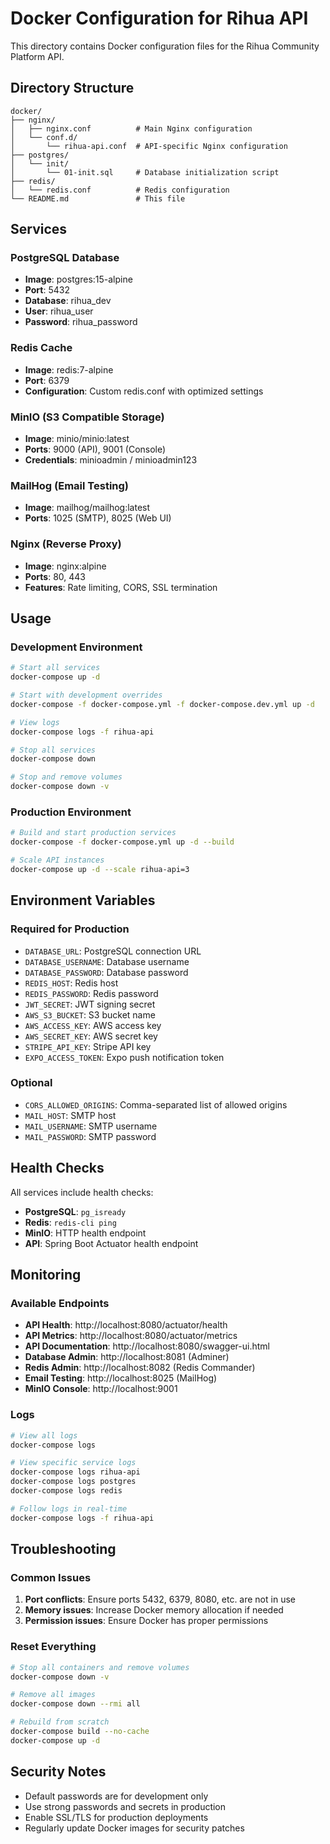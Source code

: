 # Docker Configuration for Rihua API

This directory contains Docker configuration files for the Rihua Community Platform API.

## Directory Structure

```
docker/
├── nginx/
│   ├── nginx.conf          # Main Nginx configuration
│   └── conf.d/
│       └── rihua-api.conf  # API-specific Nginx configuration
├── postgres/
│   └── init/
│       └── 01-init.sql     # Database initialization script
├── redis/
│   └── redis.conf          # Redis configuration
└── README.md               # This file
```

## Services

### PostgreSQL Database
- **Image**: postgres:15-alpine
- **Port**: 5432
- **Database**: rihua_dev
- **User**: rihua_user
- **Password**: rihua_password

### Redis Cache
- **Image**: redis:7-alpine
- **Port**: 6379
- **Configuration**: Custom redis.conf with optimized settings

### MinIO (S3 Compatible Storage)
- **Image**: minio/minio:latest
- **Ports**: 9000 (API), 9001 (Console)
- **Credentials**: minioadmin / minioadmin123

### MailHog (Email Testing)
- **Image**: mailhog/mailhog:latest
- **Ports**: 1025 (SMTP), 8025 (Web UI)

### Nginx (Reverse Proxy)
- **Image**: nginx:alpine
- **Ports**: 80, 443
- **Features**: Rate limiting, CORS, SSL termination

## Usage

### Development Environment

```bash
# Start all services
docker-compose up -d

# Start with development overrides
docker-compose -f docker-compose.yml -f docker-compose.dev.yml up -d

# View logs
docker-compose logs -f rihua-api

# Stop all services
docker-compose down

# Stop and remove volumes
docker-compose down -v
```

### Production Environment

```bash
# Build and start production services
docker-compose -f docker-compose.yml up -d --build

# Scale API instances
docker-compose up -d --scale rihua-api=3
```

## Environment Variables

### Required for Production

- `DATABASE_URL`: PostgreSQL connection URL
- `DATABASE_USERNAME`: Database username
- `DATABASE_PASSWORD`: Database password
- `REDIS_HOST`: Redis host
- `REDIS_PASSWORD`: Redis password
- `JWT_SECRET`: JWT signing secret
- `AWS_S3_BUCKET`: S3 bucket name
- `AWS_ACCESS_KEY`: AWS access key
- `AWS_SECRET_KEY`: AWS secret key
- `STRIPE_API_KEY`: Stripe API key
- `EXPO_ACCESS_TOKEN`: Expo push notification token

### Optional

- `CORS_ALLOWED_ORIGINS`: Comma-separated list of allowed origins
- `MAIL_HOST`: SMTP host
- `MAIL_USERNAME`: SMTP username
- `MAIL_PASSWORD`: SMTP password

## Health Checks

All services include health checks:

- **PostgreSQL**: `pg_isready`
- **Redis**: `redis-cli ping`
- **MinIO**: HTTP health endpoint
- **API**: Spring Boot Actuator health endpoint

## Monitoring

### Available Endpoints

- **API Health**: http://localhost:8080/actuator/health
- **API Metrics**: http://localhost:8080/actuator/metrics
- **API Documentation**: http://localhost:8080/swagger-ui.html
- **Database Admin**: http://localhost:8081 (Adminer)
- **Redis Admin**: http://localhost:8082 (Redis Commander)
- **Email Testing**: http://localhost:8025 (MailHog)
- **MinIO Console**: http://localhost:9001

### Logs

```bash
# View all logs
docker-compose logs

# View specific service logs
docker-compose logs rihua-api
docker-compose logs postgres
docker-compose logs redis

# Follow logs in real-time
docker-compose logs -f rihua-api
```

## Troubleshooting

### Common Issues

1. **Port conflicts**: Ensure ports 5432, 6379, 8080, etc. are not in use
2. **Memory issues**: Increase Docker memory allocation if needed
3. **Permission issues**: Ensure Docker has proper permissions

### Reset Everything

```bash
# Stop all containers and remove volumes
docker-compose down -v

# Remove all images
docker-compose down --rmi all

# Rebuild from scratch
docker-compose build --no-cache
docker-compose up -d
```

## Security Notes

- Default passwords are for development only
- Use strong passwords and secrets in production
- Enable SSL/TLS for production deployments
- Regularly update Docker images for security patches